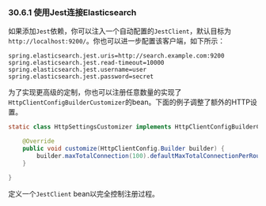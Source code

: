 ### 30.6.1 使用Jest连接Elasticsearch

如果添加`Jest`依赖，你可以注入一个自动配置的`JestClient`，默认目标为`http://localhost:9200/`。你也可以进一步配置该客户端，如下所示：

```properties
spring.elasticsearch.jest.uris=http://search.example.com:9200
spring.elasticsearch.jest.read-timeout=10000
spring.elasticsearch.jest.username=user
spring.elasticsearch.jest.password=secret
```

为了实现更高级的定制，你也可以注册任意数量的实现了`HttpClientConfigBuilderCustomizer`的bean。下面的例子调整了额外的HTTP设置。

```java
static class HttpSettingsCustomizer implements HttpClientConfigBuilderCustomizer {

    @Override
    public void customize(HttpClientConfig.Builder builder) {
        builder.maxTotalConnection(100).defaultMaxTotalConnectionPerRoute(5);
    }

}
```

定义一个`JestClient` bean以完全控制注册过程。
